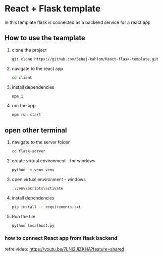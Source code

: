 # React + Flask template

In this template flask is coonected as a backend service for a react app

## How to use the teamplate

1. clone the project

   ```bash
   git clone https://github.com/Sehaj-kahlon/React-flask-template.git
   ```

2. navigate to the react app

   ```bash
   cd client
   ```

3. install dependencies

   ```bash
   npm i
   ```

4. run the app

   ```bash
   npm run start
   ```

## open other terminal

1. navigate to the server folder

   ```bash
   cd flask-server
   ```

2. create virtual environment - for windows

   ```bash
   python -m venv venv
   ```

3. open virtual environment - windows

   ```bash
   .\venv\Scripts\activate
   ```

4. install dependencies

   ```bash
   pip install -r requirements.txt
   ```

5. Run the file

   ```bash
   python localhost.py
   ```

### how to connect React app from flask backend

refre video: https://youtu.be/7LNl2JlZKHA?feature=shared
